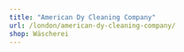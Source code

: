 ```yaml
---
title: "American Dy Cleaning Company"
url: /london/american-dy-cleaning-company/
shop: Wäscherei
---
```

